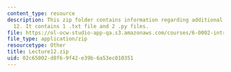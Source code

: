 ```yaml
---
content_type: resource
description: This zip folder contains information regarding additional files for lecture
  12. It contains 1 .txt file and 2 .py files.
file: https://ol-ocw-studio-app-qa.s3.amazonaws.com/courses/6-0002-introduction-to-computational-thinking-and-data-science-fall-2016/02c65002d8f69f42e39b6a53ec010351_Lecture12.zip
file_type: application/zip
resourcetype: Other
title: Lecture12.zip
uid: 02c65002-d8f6-9f42-e39b-6a53ec010351
---
```

